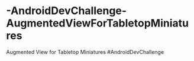 # -AndroidDevChallenge-AugmentedViewForTabletopMiniatures
Augmented View for Tabletop Miniatures #AndroidDevChallenge
